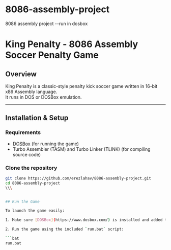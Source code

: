 # 8086-assembly-project
8086 assembly project --run in dosbox
# King Penalty - 8086 Assembly Soccer Penalty Game

## Overview

King Penalty is a classic-style penalty kick soccer game written in 16-bit x86 Assembly language.  
It runs in DOS or DOSBox emulation.

---

## Installation & Setup

### Requirements

- [DOSBox](https://www.dosbox.com/) (for running the game)
- Turbo Assembler (TASM) and Turbo Linker (TLINK) (for compiling source code)


### Clone the repository

```bash
git clone https://github.com/erezlahav/8086-assembly-project.git
cd 8086-assembly-project
\\\


## Run the Game

To launch the game easily:

1. Make sure [DOSBox](https://www.dosbox.com/) is installed and added to your system `PATH`.

2. Run the game using the included `run.bat` script:

```bat
run.bat





